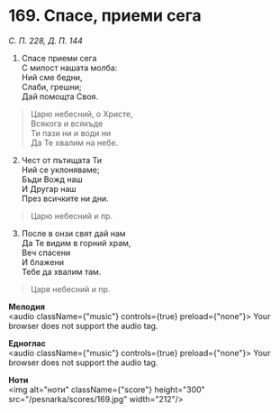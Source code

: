 # 169. Спасе, приеми сега

_С. П. 228, Д. П. 144_

1. Спасе приеми сега  
С милост нашата молба:  
Ний сме бедни,  
Слаби, грешни;  
Дай помощта Своя.  

> Царю небесний, о Христе,  
> Всякога и всякъде  
> Ти пази ни и води ни  
> Да Те хвалим на небе.  

2. Чест от пътищата Ти  
Ний се уклоняваме;  
Бъди Вожд наш  
И Другар наш  
През всичките ни дни.  

> Царю небесний и пр.  

3. После в онзи свят дай нам  
Да Те видим в горний храм,  
Веч спасени  
И блажени  
Тебе да хвалим там.  

> Царя небесний и пр.

**Мелодия**  
<audio className={"music"} controls={true} preload={"none"}>
    <source src="/pesnarka/mp3/169.mp3" type="audio/mpeg"/>
    Your browser does not support the audio tag.
</audio>

**Едноглас**  
<audio className={"music"} controls={true} preload={"none"}>
    <source src="/pesnarka/transp/169.mp3" type="audio/mpeg"/>
    Your browser does not support the audio tag.
</audio>

**Ноти**  
<img alt="ноти" className={"score"} height="300" src="/pesnarka/scores/169.jpg" width="212"/>
